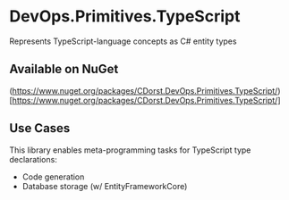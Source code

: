 # DevOps.Primitives.TypeScript

Represents TypeScript-language concepts as C# entity types

## Available on NuGet

(https://www.nuget.org/packages/CDorst.DevOps.Primitives.TypeScript/)[https://www.nuget.org/packages/CDorst.DevOps.Primitives.TypeScript/]

## Use Cases

This library enables meta-programming tasks for TypeScript type declarations:
- Code generation
- Database storage (w/ EntityFrameworkCore)
